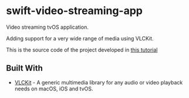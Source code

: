 # swift-video-streaming-app

Video streaming tvOS application.

Adding support for a very wide range of media using VLCKit.

This is the source code of the project developed in [this tutorial](https://www.youtube.com/watch?v=TmdSnCw-Mjw)

## Built With

* [VLCKit](https://github.com/videolan/vlckit) - A generic multimedia library for any audio or video playback needs on macOS, iOS and tvOS.


